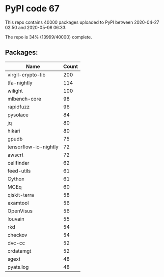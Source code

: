 # PyPI code 67

This repo contains 40000 packages uploaded to PyPI between 
2020-04-27 02:50 and 2020-05-08 06:33.

The repo is 34% (13999/40000) complete.

## Packages:

| Name  | Count |
| ----- | ----- |
| virgil-crypto-lib | 200 |
| tfa-nightly | 114 |
| wilight | 100 |
| mlbench-core | 98 |
| rapidfuzz | 96 |
| pysolace | 84 |
| jq | 80 |
| hikari | 80 |
| gpudb | 75 |
| tensorflow-io-nightly | 72 |
| awscrt | 72 |
| cellfinder | 62 |
| feed-utils | 61 |
| Cython | 61 |
| MCEq | 60 |
| qiskit-terra | 58 |
| examtool | 56 |
| OpenVisus | 56 |
| louvain | 55 |
| rkd | 54 |
| checkov | 54 |
| dvc-cc | 52 |
| crdatamgt | 52 |
| sgext | 48 |
| pyats.log | 48 |


